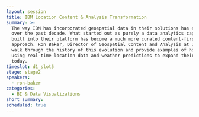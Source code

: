 ```yaml
---
layout: session
title: IBM Location Content & Analysis Transformation
summary: >-
  The way IBM has incorporated geospatial data in their solutions has evolved
  over the past decade. What started out as purely a data analytics capability
  built into their platform has become a much more curated content-first
  approach. Ron Baker, Director of Geospatial Content and Analysis at IBM, will
  walk through the history of this evolution and provide examples of how IBM is
  using real-time location data and weather predictions to expand their business
  today.
timeslot: d1_slot5
stage: stage2
speakers:
  - ron-baker
categories:
  - BI & Data Visualizations
short_summary:
scheduled: true
---
```


